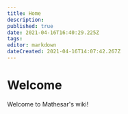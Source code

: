 ```yaml
---
title: Home
description: 
published: true
date: 2021-04-16T16:40:29.225Z
tags: 
editor: markdown
dateCreated: 2021-04-16T14:07:42.267Z
---
```


# Welcome

Welcome to Mathesar's wiki!
